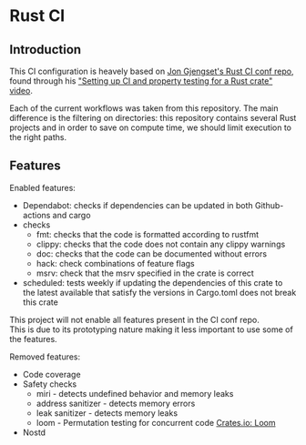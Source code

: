 # Rust CI

## Introduction

This CI configuration is heavely based on [Jon Gjengset's Rust CI conf repo](https://github.com/jonhoo/rust-ci-conf),  
found through his ["Setting up CI and property testing for a Rust crate" video](https://youtu.be/xUH-4y92jPg?si=qcJJXctb9Evw8VP5).

Each of the current workflows was taken from this repository.
The main difference is the filtering on directories:
this repository contains several Rust projects and in order to save on compute time, we should limit execution to the right paths.

## Features

Enabled features:

- Dependabot: checks if dependencies can be updated in both Github-actions and cargo
- checks
  - fmt: checks that the code is formatted according to rustfmt
  - clippy: checks that the code does not contain any clippy warnings
  - doc: checks that the code can be documented without errors
  - hack: check combinations of feature flags
  - msrv: check that the msrv specified in the crate is correct
- scheduled: tests weekly if updating the dependencies of this crate to the latest available that satisfy the versions in Cargo.toml does not break this crate

This project will not enable all features present in the CI conf repo.  
This is due to its prototyping nature making it less important to use some of the features.

Removed features:

- Code coverage
- Safety checks
  - miri - detects undefined behavior and memory leaks
  - address sanitizer - detects memory errors
  - leak sanitizer - detects memory leaks
  - loom - Permutation testing for concurrent code [Crates.io: Loom](https://crates.io/crates/loom)
- Nostd
